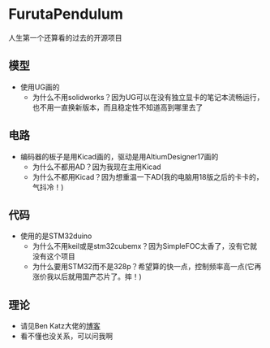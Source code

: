 # FurutaPendulum

人生第一个还算看的过去的开源项目

## 模型

- 使用UG画的
  - 为什么不用solidworks？因为UG可以在没有独立显卡的笔记本流畅运行，也不用一直换新版本，而且稳定性不知道高到哪里去了

## 电路

- 编码器的板子是用Kicad画的，驱动是用AltiumDesigner17画的
  - 为什么不都用AD？因为我现在主用Kicad
  - 为什么不都用Kicad？因为想重温一下AD(我的电脑用18版之后的卡卡的，气抖冷！)

## 代码

- 使用的是STM32duino
  - 为什么不用keil或是stm32cubemx？因为SimpleFOC太香了，没有它就没有这个项目
  - 为什么要用STM32而不是328p？希望算的快一点，控制频率高一点(它再涨价我以后就用国产芯片了。摔！)

## 理论

- 请见Ben Katz大佬的[博客](https://build-its.blogspot.com/2019/12/furuta-pendulums.html)
- 看不懂也没关系，可以问我啊
